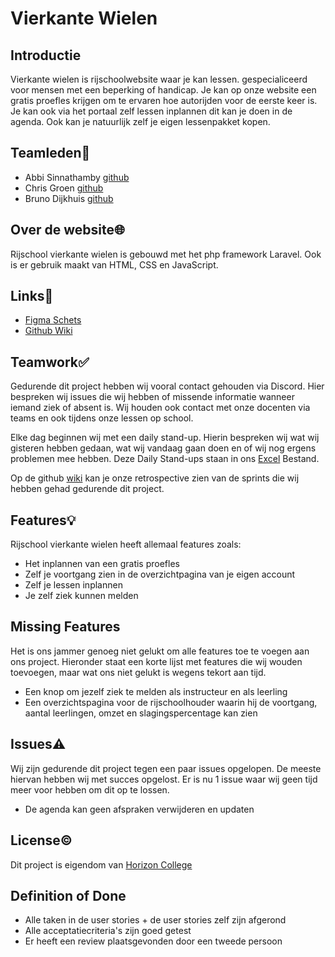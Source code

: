 # Vierkante Wielen

## Introductie

Vierkante wielen is rijschoolwebsite waar je kan lessen. gespecialiceerd voor mensen met een beperking of handicap. Je kan op onze website een gratis proefles krijgen om te ervaren hoe autorijden voor de eerste keer is. Je kan ook via het portaal zelf lessen inplannen dit kan je doen in de agenda. Ook kan je natuurlijk zelf je eigen lessenpakket kopen.

## Teamleden👥️
- Abbi Sinnathamby [github](https://github.com/Abbi159357)
- Chris Groen [github](https://github.com/166389)
- Bruno Dijkhuis [github](https://github.com/Bruntho2802)

## Over de website🌐
Rijschool vierkante wielen is gebouwd met het php framework Laravel. Ook is er gebruik maakt van HTML, CSS en JavaScript. 

## Links🔗
- [Figma Schets](https://www.figma.com/file/l25pgwYEGU69f53lMnQeDM/Rijschool-Vierkante-Wielen?type=design&node-id=0-1&mode=design)
- [Github Wiki](https://github.com/horizoncollege/rijschool-abc/wiki)

## Teamwork✅️
Gedurende dit project hebben wij vooral contact gehouden via Discord. Hier bespreken wij issues die wij hebben of missende informatie wanneer iemand ziek of absent is. Wij houden ook contact met onze docenten via teams en ook tijdens onze lessen op school. 

Elke dag beginnen wij met een daily stand-up. Hierin bespreken wij wat wij gisteren hebben gedaan, wat wij vandaag gaan doen en of wij nog ergens problemen mee hebben.
Deze Daily Stand-ups staan in ons [Excel](https://horizoncollege-my.sharepoint.com/:x:/r/personal/170370_student_horizoncollege_nl/Documents/Logboek.xlsx?d=we0f5415e0eca47fa9c09b72c79bd399a&csf=1&web=1&e=EMKgAy) Bestand.

Op de github [wiki](https://github.com/horizoncollege/rijschool-abc/wiki) kan je onze retrospective zien van de sprints die wij hebben gehad gedurende dit project.

## Features💡
Rijschool vierkante wielen heeft allemaal features zoals:
- Het inplannen van een gratis proefles
- Zelf je voortgang zien in de overzichtpagina van je eigen account
- Zelf je lessen inplannen
- Je zelf ziek kunnen melden

## Missing Features
Het is ons jammer genoeg niet gelukt om alle features toe te voegen aan ons project. Hieronder staat een korte lijst met features die wij wouden toevoegen, maar wat ons niet gelukt is wegens tekort aan tijd.
- Een knop om jezelf ziek te melden als instructeur en als leerling
- Een overzichtspagina voor de rijschoolhouder waarin hij de voortgang, aantal leerlingen, omzet en slagingspercentage kan zien
  
## Issues⚠️
Wij zijn gedurende dit project tegen een paar issues opgelopen. De meeste hiervan hebben wij met succes opgelost. Er is nu 1 issue waar wij geen tijd meer voor hebben om dit op te lossen. 
- De agenda kan geen afspraken verwijderen en updaten 

## License©️

Dit project is eigendom van [Horizon College](https://www.horizoncollege.nl/)

## Definition of Done

- Alle taken in de user stories + de user stories zelf zijn afgerond
- Alle acceptatiecriteria's zijn goed getest
- Er heeft een review plaatsgevonden door een tweede persoon



